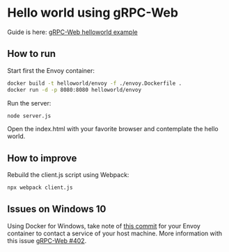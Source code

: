 # Hello world using gRPC-Web

Guide is here: [gRPC-Web helloworld example](https://github.com/grpc/grpc-web/tree/master/net/grpc/gateway/examples/helloworld)

## How to run

Start first the Envoy container:

```bash
docker build -t helloworld/envoy -f ./envoy.Dockerfile .
docker run -d -p 8080:8080 helloworld/envoy
```

Run the server:

```bash
node server.js
```

Open the index.html with your favorite browser and contemplate the hello world.

## How to improve

Rebuild the client.js script using Webpack:

```bash
npx webpack client.js
```

## Issues on Windows 10

Using Docker for Windows, take note of [this commit](https://github.com/jdebarochez/hello-grpc/commit/f7322716b4e4d3e10eabf53de7ea90473bad676e) for your Envoy container to contact a service of your host machine. More information with this issue [gRPC-Web #402](https://github.com/grpc/grpc-web/issues/402).
